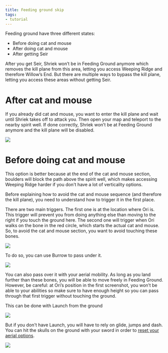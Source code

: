 ```yaml
---
title: Feeding ground skip
tags:
- tutorial
---
```


Feeding ground have three different states:
* Before doing cat and mouse
* After doing cat and mouse
* After getting Seir

After you get Seir, Shriek won’t be in Feeding Ground anymore which removes the kill plane from this area, letting you access Weeping Ridge and therefore Willow’s End. But there are multiple ways to bypass the kill plane, letting you access these areas without getting Seir.

# After cat and mouse

If you already did cat and mouse, you want to enter the kill plane and wait until Shriek takes off to attack you. Then open your map and teleport to the nearby spirit well. If done correctly, Shriek won’t be at Feeding Ground anymore and the kill plane will be disabled.

![](https://thumbs.gfycat.com/ImpassionedImportantGalapagossealion-size_restricted.gif)
# Before doing cat and mouse

This option is better because at the end of the cat and mouse section, boulders will block the path above the spirit well, which makes accessing Weeping Ridge harder if you don't have a lot of verticality options.

Before explaining how to avoid the cat and mouse sequence (and therefore the kill plane), you need to understand how to trigger it in the first place.

There are two main triggers. The first one is at the location where Ori is. This trigger will prevent you from doing anything else than moving to the right if you touch the ground here. The second one will trigger when Ori walks on the bone in the red circle, which starts the actual cat and mouse. So, to avoid the cat and mouse section, you want to avoid touching these bones.

![](https://i.imgur.com/cR5RxGr.png)

To do so, you can use Burrow to pass under it.

![](https://thumbs.gfycat.com/DefiantOffbeatBarnowl-size_restricted.gif)

You can also pass over it with your aerial mobility. As long as you land further than these bones, you will be able to move freely in Feeding Ground. However, be careful: at Ori’s position in the first screenshot, you won’t be able to your abilities so make sure to have enough height so you can pass through that first trigger without touching the ground.

This can be done with Launch from the ground

![](https://thumbs.gfycat.com/KaleidoscopicEachArmadillo-size_restricted.gif)

But if you don't have Launch, you will have to rely on glide, jumps and dash. You can hit the skulls on the ground with your sword in order to [reset your aerial options](https://github.com/sparkle-preference/OriWotwRandomizerClient/wiki/Resetting-aerial-options).

![](https://thumbs.gfycat.com/PoisedAnguishedEyra-size_restricted.gif)
